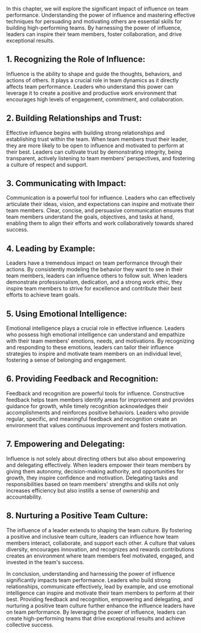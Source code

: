 
In this chapter, we will explore the significant impact of influence on team performance. Understanding the power of influence and mastering effective techniques for persuading and motivating others are essential skills for building high-performing teams. By harnessing the power of influence, leaders can inspire their team members, foster collaboration, and drive exceptional results.

## 1\. **Recognizing the Role of Influence**:

Influence is the ability to shape and guide the thoughts, behaviors, and actions of others. It plays a crucial role in team dynamics as it directly affects team performance. Leaders who understand this power can leverage it to create a positive and productive work environment that encourages high levels of engagement, commitment, and collaboration.

## 2\. **Building Relationships and Trust**:

Effective influence begins with building strong relationships and establishing trust within the team. When team members trust their leader, they are more likely to be open to influence and motivated to perform at their best. Leaders can cultivate trust by demonstrating integrity, being transparent, actively listening to team members' perspectives, and fostering a culture of respect and support.

## 3\. **Communicating with Impact**:

Communication is a powerful tool for influence. Leaders who can effectively articulate their ideas, vision, and expectations can inspire and motivate their team members. Clear, concise, and persuasive communication ensures that team members understand the goals, objectives, and tasks at hand, enabling them to align their efforts and work collaboratively towards shared success.

## 4\. **Leading by Example**:

Leaders have a tremendous impact on team performance through their actions. By consistently modeling the behavior they want to see in their team members, leaders can influence others to follow suit. When leaders demonstrate professionalism, dedication, and a strong work ethic, they inspire team members to strive for excellence and contribute their best efforts to achieve team goals.

## 5\. **Using Emotional Intelligence**:

Emotional intelligence plays a crucial role in effective influence. Leaders who possess high emotional intelligence can understand and empathize with their team members' emotions, needs, and motivations. By recognizing and responding to these emotions, leaders can tailor their influence strategies to inspire and motivate team members on an individual level, fostering a sense of belonging and engagement.

## 6\. **Providing Feedback and Recognition**:

Feedback and recognition are powerful tools for influence. Constructive feedback helps team members identify areas for improvement and provides guidance for growth, while timely recognition acknowledges their accomplishments and reinforces positive behaviors. Leaders who provide regular, specific, and meaningful feedback and recognition create an environment that values continuous improvement and fosters motivation.

## 7\. **Empowering and Delegating**:

Influence is not solely about directing others but also about empowering and delegating effectively. When leaders empower their team members by giving them autonomy, decision-making authority, and opportunities for growth, they inspire confidence and motivation. Delegating tasks and responsibilities based on team members' strengths and skills not only increases efficiency but also instills a sense of ownership and accountability.

## 8\. **Nurturing a Positive Team Culture**:

The influence of a leader extends to shaping the team culture. By fostering a positive and inclusive team culture, leaders can influence how team members interact, collaborate, and support each other. A culture that values diversity, encourages innovation, and recognizes and rewards contributions creates an environment where team members feel motivated, engaged, and invested in the team's success.

In conclusion, understanding and harnessing the power of influence significantly impacts team performance. Leaders who build strong relationships, communicate effectively, lead by example, and use emotional intelligence can inspire and motivate their team members to perform at their best. Providing feedback and recognition, empowering and delegating, and nurturing a positive team culture further enhance the influence leaders have on team performance. By leveraging the power of influence, leaders can create high-performing teams that drive exceptional results and achieve collective success.

